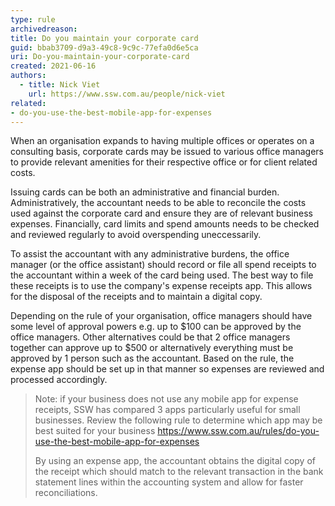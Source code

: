 ```yaml
---
type: rule
archivedreason:
title: Do you maintain your corporate card
guid: bbab3709-d9a3-49c8-9c9c-77efa0d6e5ca
uri: Do-you-maintain-your-corporate-card
created: 2021-06-16
authors: 
  - title: Nick Viet
    url: https://www.ssw.com.au/people/nick-viet
related:
- do-you-use-the-best-mobile-app-for-expenses
---
```


When an organisation expands to having multiple offices or operates on a consulting basis, corporate cards may be issued to various office managers to provide relevant amenities 
for their respective office or for client related costs. 

Issuing cards can be both an administrative and financial burden. Administratively, the accountant needs to be able to reconcile the costs used against the corporate card and ensure
they are of relevant business expenses. Financially, card limits and spend amounts needs to be checked and reviewed regularly to avoid overspending uneccessarily. 

To assist the accountant with any administrative burdens, the office manager (or the office assistant) should record or file all spend receipts to the accountant within a week of the card being used. The best way to file these receipts is to use the company's expense receipts app. This allows for the disposal of the receipts and to maintain a digital copy.

Depending on the rule of your organisation, office managers should have some level of approval powers e.g. up to $100 can be approved by the office managers. Other alternatives could be that 2 office managers together can approve up to $500 or alternatively everything must be approved by 1 person such as the accountant. Based on the rule, the expense app should be set up in that manner so expenses are reviewed and processed accordingly. 

> Note: if your business does not use any mobile app for expense receipts, SSW has compared 3 apps particularly useful for small businesses. Review the following rule to determine which app may be best suited for your business https://www.ssw.com.au/rules/do-you-use-the-best-mobile-app-for-expenses
> 
> By using an expense app, the accountant obtains the digital copy of the receipt which should match to the relevant transaction in the bank statement lines within the accounting system and allow for faster reconciliations.



<!--endintro-->
